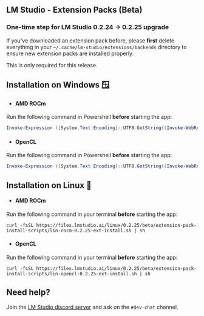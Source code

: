 ## LM Studio - Extension Packs (Beta)

### One-time step for LM Studio 0.2.24 -> 0.2.25 upgrade
If you've downloaded an extension pack before, please **first** delete everything in your `~/.cache/lm-studio/extensions/backends` directory to ensure new extension packs are installed properly. 

This is only required for this release.

## Installation on Windows 🪟

- #### AMD ROCm
Run the following command in Powershell **before** starting the app:
```ps1
Invoke-Expression ([System.Text.Encoding]::UTF8.GetString((Invoke-WebRequest -Uri https://files.lmstudio.ai/windows/extension-pack-install-scripts/win-rocm-0.2.25-ext-install.ps1 -UseBasicParsing).Content))
```

- #### OpenCL
Run the following command in Powershell **before** starting the app:
```ps1
Invoke-Expression ([System.Text.Encoding]::UTF8.GetString((Invoke-WebRequest -Uri https://files.lmstudio.ai/win-opencl-ext-install.ps1 -UseBasicParsing).Content))
```

## Installation on Linux 🐧 

- #### AMD ROCm

Run the following command in your terminal **before** starting the app:
```shell
curl -fsSL https://files.lmstudio.ai/linux/0.2.25/beta/extension-pack-install-scripts/lin-rocm-0.2.25-ext-install.sh | sh
```
- #### OpenCL
Run the following command in your terminal **before** starting the app:

```shell
curl -fsSL https://files.lmstudio.ai/linux/0.2.25/beta/extension-pack-install-scripts/lin-opencl-0.2.25-ext-install.sh | sh
```

## Need help?
Join the [LM Studio discord server](https://discord.gg/pwQWNhmQTY) and ask on the `#dev-chat` channel.
